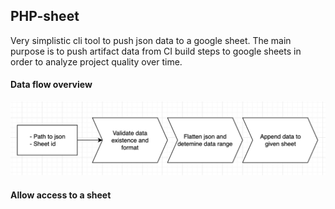 PHP-sheet
--------

Very simplistic cli tool to push json data to a google sheet. The main
purpose is to push artifact data from CI build steps to google sheets in order 
to analyze project quality over time.

#### Data flow overview

![command flow](command-flow.png)

#### Allow access to a sheet
